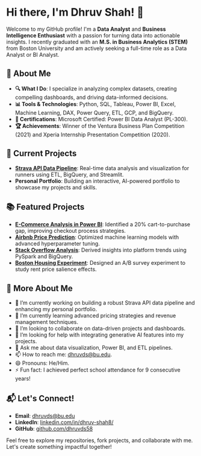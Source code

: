 # Hi there, I'm Dhruv Shah! 👋

Welcome to my GitHub profile! I'm a **Data Analyst** and **Business Intelligence Enthusiast** with a passion for turning data into actionable insights. I recently graduated with an **M.S. in Business Analytics (STEM)** from Boston University and am actively seeking a full-time role as a Data Analyst or BI Analyst.

## 🌟 About Me
- **🔍 What I Do**: I specialize in analyzing complex datasets, creating compelling dashboards, and driving data-informed decisions.
- **📊 Tools & Technologies**: Python, SQL, Tableau, Power BI, Excel, Machine Learning, DAX, Power Query, ETL, GCP, and BigQuery.
- **🎯 Certifications**: Microsoft Certified: Power BI Data Analyst (PL-300).
- **🏆 Achievements**: Winner of the Ventura Business Plan Competition (2021) and Xperia Internship Presentation Competition (2020).

## 🚀 Current Projects
- **[Strava API Data Pipeline](https://github.com/dhruvds58/BA882-Strava-Team4)**: Real-time data analysis and visualization for runners using ETL, BigQuery, and Streamlit.
- **Personal Portfolio**: Building an interactive, AI-powered portfolio to showcase my projects and skills.

## 📚 Featured Projects
- **[E-Commerce Analysis in Power BI](#)**: Identified a 20% cart-to-purchase gap, improving checkout process strategies.
- **[Airbnb Price Prediction](#)**: Optimized machine learning models with advanced hyperparameter tuning.
- **[Stack Overflow Analysis](#)**: Derived insights into platform trends using PySpark and BigQuery.
- **[Boston Housing Experiment](#)**: Designed an A/B survey experiment to study rent price salience effects.

## 🌟 More About Me
- 🔭 I’m currently working on building a robust Strava API data pipeline and enhancing my personal portfolio.
- 🌱 I’m currently learning advanced pricing strategies and revenue management techniques.
- 👯 I’m looking to collaborate on data-driven projects and dashboards.
- 🤔 I’m looking for help with integrating generative AI features into my projects.
- 💬 Ask me about data visualization, Power BI, and ETL pipelines.
- 📫 How to reach me: [dhruvds@bu.edu](mailto:dhruvds@bu.edu).
- 😄 Pronouns: He/Him.
- ⚡ Fun fact: I achieved perfect school attendance for 9 consecutive years!

## 📬 Let's Connect!
- **Email**: [dhruvds@bu.edu](mailto:dhruvds@bu.edu)
- **LinkedIn**: [linkedin.com/in/dhruv-shah8/](https://www.linkedin.com/in/dhruv-shah8/)
- **GitHub**: [github.com/dhruvds58](https://github.com/dhruvds58)

Feel free to explore my repositories, fork projects, and collaborate with me. Let's create something impactful together!

